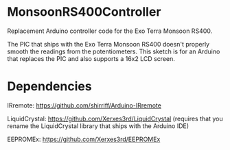 MonsoonRS400Controller
======================

Replacement Arduino controller code for the Exo Terra Monsoon RS400.

The PIC that ships with the Exo Terra Monsoon RS400 doesn't properly smooth the readings from the potentiometers.
This sketch is for an Arduino that replaces the PIC and also supports a 16x2 LCD screen.

Dependencies
============

IRremote: https://github.com/shirriff/Arduino-IRremote

LiquidCrystal: https://github.com/Xerxes3rd/LiquidCrystal
  (requires that you rename the LiquidCrystal library that ships with the Arduino IDE)

EEPROMEx: https://github.com/Xerxes3rd/EEPROMEx

